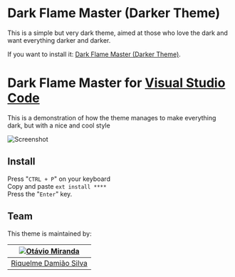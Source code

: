 # Dark Flame Master (Darker Theme)

This is a simple but very dark theme, aimed at those who love the dark and want everything darker and darker.

If you want to install it: [Dark Flame Master (Darker Theme)](url).

# Dark Flame Master for [Visual Studio Code](http://code.visualstudio.com)

This is a demonstration of how the theme manages to make everything dark, but with a nice and cool style

![Screenshot](url)

## Install

Press "`CTRL + P`" on your keyboard<br />
Copy and paste `ext install ****`<br />
Press the "`Enter`" key.<br />

## Team

This theme is maintained by:

[![Otávio Miranda](https://avatars.githubusercontent.com/u/86261817?v=4&s=150)](https://github.com/the-riquelme) |
:---: |
[Riquelme Damião Silva](https://github.com/the-riquelme) |
